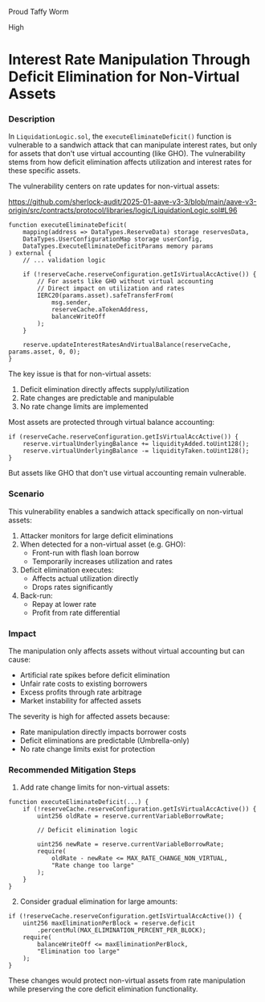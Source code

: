 Proud Taffy Worm

High

# Interest Rate Manipulation Through Deficit Elimination for Non-Virtual Assets

### Description
In `LiquidationLogic.sol`, the `executeEliminateDeficit()` function is vulnerable to a sandwich attack that can manipulate interest rates, but only for assets that don't use virtual accounting (like GHO). The vulnerability stems from how deficit elimination affects utilization and interest rates for these specific assets.

The vulnerability centers on rate updates for non-virtual assets:

https://github.com/sherlock-audit/2025-01-aave-v3-3/blob/main/aave-v3-origin/src/contracts/protocol/libraries/logic/LiquidationLogic.sol#L96

```solidity
function executeEliminateDeficit(
    mapping(address => DataTypes.ReserveData) storage reservesData,
    DataTypes.UserConfigurationMap storage userConfig,
    DataTypes.ExecuteEliminateDeficitParams memory params
) external {
    // ... validation logic
    
    if (!reserveCache.reserveConfiguration.getIsVirtualAccActive()) {
        // For assets like GHO without virtual accounting
        // Direct impact on utilization and rates
        IERC20(params.asset).safeTransferFrom(
            msg.sender,
            reserveCache.aTokenAddress,
            balanceWriteOff
        );
    }
    
    reserve.updateInterestRatesAndVirtualBalance(reserveCache, params.asset, 0, 0);
}
```

The key issue is that for non-virtual assets:
1. Deficit elimination directly affects supply/utilization
2. Rate changes are predictable and manipulable
3. No rate change limits are implemented

Most assets are protected through virtual balance accounting:
```solidity
if (reserveCache.reserveConfiguration.getIsVirtualAccActive()) {
    reserve.virtualUnderlyingBalance += liquidityAdded.toUint128();
    reserve.virtualUnderlyingBalance -= liquidityTaken.toUint128();
}
```

But assets like GHO that don't use virtual accounting remain vulnerable.

### Scenario
This vulnerability enables a sandwich attack specifically on non-virtual assets:

1. Attacker monitors for large deficit eliminations
2. When detected for a non-virtual asset (e.g. GHO):
   - Front-run with flash loan borrow
   - Temporarily increases utilization and rates
3. Deficit elimination executes:
   - Affects actual utilization directly
   - Drops rates significantly
4. Back-run:
   - Repay at lower rate
   - Profit from rate differential

### Impact
The manipulation only affects assets without virtual accounting but can cause:
- Artificial rate spikes before deficit elimination
- Unfair rate costs to existing borrowers
- Excess profits through rate arbitrage
- Market instability for affected assets

The severity is high for affected assets because:
- Rate manipulation directly impacts borrower costs
- Deficit eliminations are predictable (Umbrella-only)
- No rate change limits exist for protection

### Recommended Mitigation Steps

1. Add rate change limits for non-virtual assets:
```solidity
function executeEliminateDeficit(...) {
    if (!reserveCache.reserveConfiguration.getIsVirtualAccActive()) {
        uint256 oldRate = reserve.currentVariableBorrowRate;
        
        // Deficit elimination logic
        
        uint256 newRate = reserve.currentVariableBorrowRate;
        require(
            oldRate - newRate <= MAX_RATE_CHANGE_NON_VIRTUAL,
            "Rate change too large"
        );
    }
}
```

2. Consider gradual elimination for large amounts:
```solidity
if (!reserveCache.reserveConfiguration.getIsVirtualAccActive()) {
    uint256 maxEliminationPerBlock = reserve.deficit
        .percentMul(MAX_ELIMINATION_PERCENT_PER_BLOCK);
    require(
        balanceWriteOff <= maxEliminationPerBlock,
        "Elimination too large"
    );
}
```

These changes would protect non-virtual assets from rate manipulation while preserving the core deficit elimination functionality.